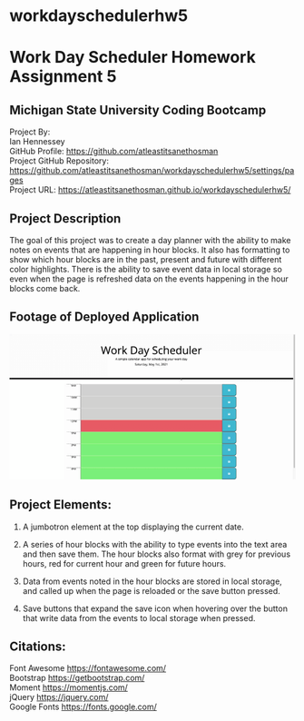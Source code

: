 # workdayschedulerhw5
# Work Day Scheduler Homework Assignment 5<br>
## Michigan State University Coding Bootcamp<br>

Project By:<br>
Ian Hennessey<br>
GitHub Profile:  <https://github.com/atleastitsanethosman><br>
Project GitHub Repository: <https://github.com/atleastitsanethosman/workdayschedulerhw5/settings/pages><br>
Project URL: <https://atleastitsanethosman.github.io/workdayschedulerhw5/><br>

## Project Description
The goal of this project was to create a day planner with the ability to make notes on events that are happening in hour blocks.  It also has formatting to show which hour blocks are in the past, present and future with different color highlights.  There is the ability to save event data in local storage so even when the page is refreshed data on the events happening in the hour blocks come back.

## Footage of Deployed Application
![display of header and hour blocks which allow you to enter event data.](./assets/img/WorkDayScheduler.gif)

## Project Elements:<br>

1. A jumbotron element at the top displaying the current date.

2. A series of hour blocks with the ability to type events into the text area and then save them.  The hour blocks also format with grey for previous hours, red for current hour and green for future hours.

3. Data from events noted in the hour blocks are stored in local storage, and called up when the page is reloaded or the save button pressed.

4. Save buttons that expand the save icon when hovering over the button that write data from the events to local storage when pressed.

## Citations:<br>
Font Awesome <https://fontawesome.com/><br>
Bootstrap <https://getbootstrap.com/><br>
Moment <https://momentjs.com/><br>
jQuery <https://jquery.com/><br>
Google Fonts <https://fonts.google.com/><br>